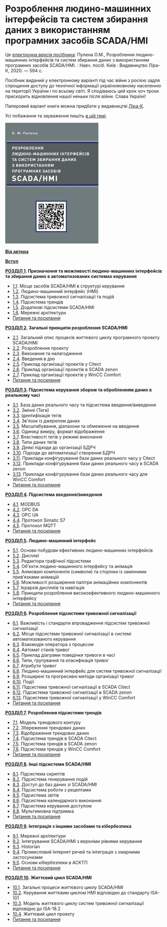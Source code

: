 # Розроблення людино-машинних інтерфейсів та систем збирання даних з використанням програмних засобів SCADA/HMI
Це [електронна версія посібника](https://pupenasan.github.io/hmibook/): Пупена О.М., Розроблення людино-машинних інтерфейсів та систем збирання даних з використанням програмних засобів SCADA/HMI. : Навч. посіб. Київ : Видавництво Ліра-К, 2020. — 594 с.

Посібник виданий у електронному варіанті під час війни з росією задля спрощення доступу до технічної інформації україномовному населенню на території України і по всьому світі. Я сподіваюсь цей крок хоч трохи прискорить відновлення нашої неньки після війни. Слава Україні!

Паперовий варіант книги можна придбати у видавництві [Ліра-К](https://lira-k.com.ua/books/promislov%d1%96st/rozroblennja-ljudyno-mashynnyh-interfejsiv-ta-system-zbyrannja-danyh-z-vykorystannjam-programnyh-zasobiv-scada-hmi.html).

Усі побажання та зауваження пишіть [в цій темі](https://github.com/pupenasan/hmibook/issues/1).

![](media/toc.jpg)

**[Від автора](autor.md)**

**[Вступ](intro.md)**

**[РОЗДІЛ 1](1.md). Призначення та можливості людино-машинних інтерфейсів та збирання даних в автоматизованих системах керування**

- [1.1](1_1.md). Місце засобів SCADA/HMI в структурі керування
- [1.2](1_2.md). Людино-машинний інтерфейс (HMI)
- [1.3](1_3.md). Підсистема тривожної сигналізації та подій
- [1.4](1_4.md). Підсистема трендів
- [1.5](1_5.md). Додаткові підсистеми SCADA/HMI
- [1.6](1_6.md). Мережні архітектури
- [Питання та посилання](1_q.md)

**[РОЗДІЛ 2](2.md). Загальні принципи розроблення SCADA/HMI**

- [2.1](2_1.md). Загальний опис процесів життєвого циклу програмного проекту SCADA/HMI
- [2.2](2_2.md). Розроблення проекту
- [2.3](2_3.md). Виконання та налагодження
- [2.4](2_4.md). Введення в дію
- [2.5](2_5.md). Приклад організації проектів у Citect
- [2.6](2_6.md). Приклад організації проектів в SCADA zenon
- [2.7](2_7.md). Приклад організації проектів у WinCC Comfort
- [Питання та посилання](2_q.md)

**[РОЗДІЛ 3](3.md). Підсистема керування збором та обробленням даних в реальному часі**

- [3.1](3_1.md). База даних реального часу та підсистема введення/виведення
- [3.2](3_2.md). Змінні (Теги)
- [3.3](3_3.md). Ідентифікація тегів
- [3.4](3_4.md). Зв'язок із джерелом даних
- [3.5](3_5.md). Масштабування, діапазони та обмеження на введення
- [3.6](3_6.md). Одиниці виміру, формат відображення
- [3.7](3_7.md). Властивості тегів у режимі виконання
- [3.8](3_8.md). Типи даних тегів
- [3.9](3_9.md). Деякі підходи до організації БДРЧ
- [3.10](3_10.md). Підходи до автоматизації створення БДРЧ
- [3.11](3_11.md). Приклади конфігурування бази даних реального часу у Citect
- [3.12](3_12.md). Приклади конфігурування бази даних реального часу в SCADA zenon
- [3.13](3_13.md). Приклади конфігурування бази даних реального часу для WinCC Comfort
- [Питання та посилання](3_q.md)

**[РОЗДІЛ 4](4.md). Підсистема введення/виведення**

- [4.1](4_1.md). MODBUS
- [4.2](4_2.md). OPC DA
- [4.3](4_3.md). OPC UA
- [4.4](4_4.md). Протокол Simatic S7
- [4.5](4_5.md). Протокол MQTT
- [Питання та посилання](4_q.md)

**[РОЗДІЛ 5](5.md). Людино-машинний інтерфейс**

- [5.1](5_1.md). Основи побудови ефективних людино-машинних інтерфейсів
- [5.2](5_2.md). Дисплеї
- [5.3](5_3.md). Редактори графічної підсистеми
- [5.4](5_4.md). Об'єкти людино-машинного інтерфейсу та анімація
- [5.5](5_5.md). Анімовані компоненти (символи) та сторінки із замінними прив’язками анімацій
- [5.6](5_6.md). Можливості розширення палітри анімаційних компонентів
- [5.7](5_7.md). Ієрархія дисплеїв та навігація
- [5.8](5_8.md). Принципи розроблення високоефективного людино-машинного інтерфейсу
- [Питання та посилання](5_q.md)

**[РОЗДІЛ 6](6.md). Розроблення підсистеми тривожної сигналізації**

- [6.1](6_1.md). Важливість і стандарти впровадження підсистем тривожної сигналізації
- [6.2](6_2.md). Місце підсистеми тривожної сигналізації в системі автоматизованого керування
- [6.3](6_3.md). Взаємодія оператора з процесом
- [6.4](6_4.md). Автомат станів тривог
- [6.5](6_5.md). Приклад діаграми поведінки тривоги в часі
- [6.6](6_6.md). Типи, групування та класифікація тривог
- [6.7](6_7.md). Атрибути тривог
- [6.8](6_8.md). Людино-машинний інтерфейс для систем тривожної сигналізації
- [6.9](6_9.md). Розширені та прогресивні методи організації тривог
- [6.10](6_10.md). Події
- [6.11](6_11.md). Підсистема тривожної сигналізації в SCADA Citect
- [6.12](6_12.md). Підсистема тривожної сигналізації в SCADA zenon
- [6.13](6_13.md). Підсистема тривожної сигналізації у WinCC Comfort
- [Питання та посилання](6_q.md)

**[РОЗДІЛ 7](7.md). Розроблення підсистеми трендів**

- [7.1](7_1.md). Модель трендового контуру
- [7.2](7_2.md). Збереження трендових даних
- [7.3](7_3.md). Відображення трендових даних
- [7.4](7_4.md). Підсистема трендів в SCADA Citect
- [7.5](7_5.md). Підсистема трендів в SCADA zenon
- [7.6](7_6.md). Підсистема трендів у WinCC Comfort
- [Питання та посилання](7_q.md)

**[РОЗДІЛ 8](8.md). Інші підсистеми SCADA/HMI**

- [8.1](8_1.md). Підсистема скриптів
- [8.2](8_2.md). Підсистема генерування подій
- [8.3](8_3.md). Доступ до баз даних зі SCADA/HMI
- [8.4](8_4.md). Підсистема роботи з рецептами
- [8.5](8_5.md). Підсистема звітів
- [8.6](8_6.md). Підсистема календарного виконання
- [8.7](8_7.md). Підсистема керування доступом
- [8.8](8_8.md). Мультимовна підтримка
- [Питання та посилання](8_q.md)

**[РОЗДІЛ 9](9.md). Інтеграція з іншими засобами та кібербезпека**

- [9.1](9_1.md). Мережні архітектури
- [9.2](9_2.md). Інтегрування SCADA/HMI з верхніми рівнями керування
- [9.3](9_3.md). Historian
- [9.4](9_4.md). Промисловий Інтернет речей та інтеграція з хмарними застосунками
- [9.5](9_5.md). Основи кібербезпеки в АСКТП
- [Питання та посилання](9_q.md)

**[РОЗДІЛ 10](10.md). Життєвий цикл SCADA/HMI**

- [10.1](10_1.md). Загальні процеси життєвого циклу SCADA/HMI
- [10.2](10_2.md). Керування життєвим циклом HMI відповідно до стандарту ISA-101
- [10.3](10_3.md). Модель життєвого циклу систем тривожної сигналізації відповідно до ISA-18.2
- [10.4](10_4.md). Життєвий цикл проекту
- [Питання та посилання](10_q.md)
